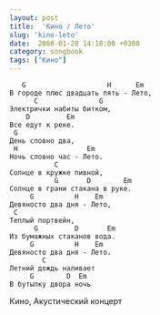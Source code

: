 ```yaml
---
layout: post
title:  'Кино / Лето'
slug: 'kino-leto'
date:  2008-01-28 14:10:00 +0300
category: songbook
tags: ["Кино"]
---
```


	   G                    H      Em
	В городе плюс двадцать пять - Лето,
		  C               G
	Электрички набиты битком,
		D         Em
	Все едут к реке.
	 G
	День словно два,
	 H                 Em
	Ночь словно час - Лето.
		       C
	Солнце в кружке пивной,
		       G       D        Em
	Солнце в грани стакана в руке.
		 G          H    Em
	Девяносто два дня - Лето,
	 C
	Теплый портвейн,
		  G         D       Em
	Из бумажных стаканов вода.
		 G          H    Em
	Девяносто два дня - Лето.
		    C
	Летний дождь наливает
		 G        D  Em
	В бутылку двора ночь
Кино, Акустический концерт

